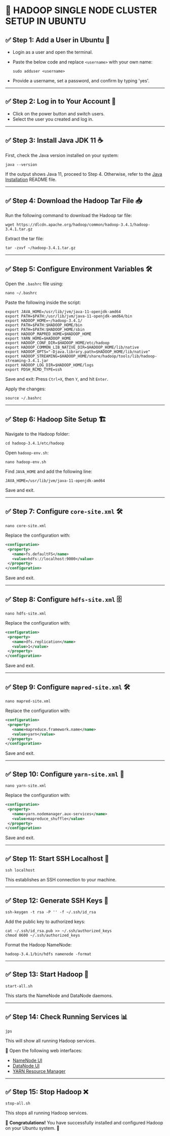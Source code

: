 # 🚀 HADOOP SINGLE NODE CLUSTER SETUP IN UBUNTU

## ✅ Step 1: Add a User in Ubuntu 👤
- Login as a user and open the terminal.
- Paste the below code and replace `<username>` with your own name:
  
  ```shell
  sudo adduser <username>
  ```
  
- Provide a username, set a password, and confirm by typing 'yes'.

---

## ✅ Step 2: Log in to Your Account 🔑
- Click on the power button and switch users.
- Select the user you created and log in.

---

## ✅ Step 3: Install Java JDK 11 ☕
First, check the Java version installed on your system:
  
```shell
java --version
```
  
If the output shows Java 11, proceed to Step 4. Otherwise, refer to the [Java Installation](java_installation) README file.

---

## ✅ Step 4: Download the Hadoop Tar File 📥
Run the following command to download the Hadoop tar file:
  
```shell
wget https://dlcdn.apache.org/hadoop/common/hadoop-3.4.1/hadoop-3.4.1.tar.gz
```
  
Extract the tar file:
  
```shell
tar -zxvf ~/hadoop-3.4.1.tar.gz
```

---

## ✅ Step 5: Configure Environment Variables 🛠️
Open the `.bashrc` file using:
  
```shell
nano ~/.bashrc
```
  
Paste the following inside the script:
  
```shell
export JAVA_HOME=/usr/lib/jvm/java-11-openjdk-amd64
export PATH=$PATH:/usr/lib/jvm/java-11-openjdk-amd64/bin
export HADOOP_HOME=~/hadoop-3.4.1/
export PATH=$PATH:$HADOOP_HOME/bin
export PATH=$PATH:$HADOOP_HOME/sbin
export HADOOP_MAPRED_HOME=$HADOOP_HOME
export YARN_HOME=$HADOOP_HOME
export HADOOP_CONF_DIR=$HADOOP_HOME/etc/hadoop
export HADOOP_COMMON_LIB_NATIVE_DIR=$HADOOP_HOME/lib/native
export HADOOP_OPTS="-Djava.library.path=$HADOOP_HOME/lib/native"
export HADOOP_STREAMING=$HADOOP_HOME/share/hadoop/tools/lib/hadoop-streaming-3.4.1.jar
export HADOOP_LOG_DIR=$HADOOP_HOME/logs
export PDSH_RCMD_TYPE=ssh
```
  
Save and exit: Press `Ctrl+X`, then `Y`, and hit `Enter`.
  
Apply the changes:
  
```shell
source ~/.bashrc
```

---

## ✅ Step 6: Hadoop Site Setup 🏗️
Navigate to the Hadoop folder:
  
```shell
cd hadoop-3.4.1/etc/hadoop
```
  
Open `hadoop-env.sh`:
  
```shell
nano hadoop-env.sh
```
  
Find `JAVA_HOME` and add the following line:
  
```shell
JAVA_HOME=/usr/lib/jvm/java-11-openjdk-amd64
```
  
Save and exit.

---

## ✅ Step 7: Configure `core-site.xml` 🛠️
  
```shell
nano core-site.xml
```
  
Replace the configuration with:
  
```xml
<configuration>
 <property>
   <name>fs.defaultFS</name>
   <value>hdfs://localhost:9000</value>
 </property>
</configuration>
```
  
Save and exit.

---

## ✅ Step 8: Configure `hdfs-site.xml` 🗄️
  
```shell
nano hdfs-site.xml
```
  
Replace the configuration with:
  
```xml
<configuration>
 <property>
   <name>dfs.replication</name>
   <value>1</value>
 </property>
</configuration>
```
  
Save and exit.

---

## ✅ Step 9: Configure `mapred-site.xml` 🛠️
  
```shell
nano mapred-site.xml
```
  
Replace the configuration with:
  
```xml
<configuration>
 <property>
   <name>mapreduce.framework.name</name>
   <value>yarn</value>
 </property>
</configuration>
```
  
Save and exit.

---

## ✅ Step 10: Configure `yarn-site.xml` 🎯
  
```shell
nano yarn-site.xml
```
  
Replace the configuration with:
  
```xml
<configuration>
 <property>
   <name>yarn.nodemanager.aux-services</name>
   <value>mapreduce_shuffle</value>
 </property>
</configuration>
```
  
Save and exit.

---

## ✅ Step 11: Start SSH Localhost 🔑
  
```shell
ssh localhost
```
  
This establishes an SSH connection to your machine.

---

## ✅ Step 12: Generate SSH Keys 🔑
  
```shell
ssh-keygen -t rsa -P '' -f ~/.ssh/id_rsa
```
  
Add the public key to authorized keys:
  
```shell
cat ~/.ssh/id_rsa.pub >> ~/.ssh/authorized_keys
chmod 0600 ~/.ssh/authorized_keys
```
  
Format the Hadoop NameNode:
  
```shell
hadoop-3.4.1/bin/hdfs namenode -format
```

---

## ✅ Step 13: Start Hadoop 🚀
  
```shell
start-all.sh
```
  
This starts the NameNode and DataNode daemons.

---

## ✅ Step 14: Check Running Services 📊
  
```shell
jps
```
  
This will show all running Hadoop services.

🔗 Open the following web interfaces:
- [NameNode UI](http://localhost:9870)
- [DataNode UI](http://localhost:9864)
- [YARN Resource Manager](http://localhost:8088)

---

## ✅ Step 15: Stop Hadoop ❌
  
```shell
stop-all.sh
```
  
This stops all running Hadoop services.

🎉 **Congratulations!** You have successfully installed and configured Hadoop on your Ubuntu system. 🚀

